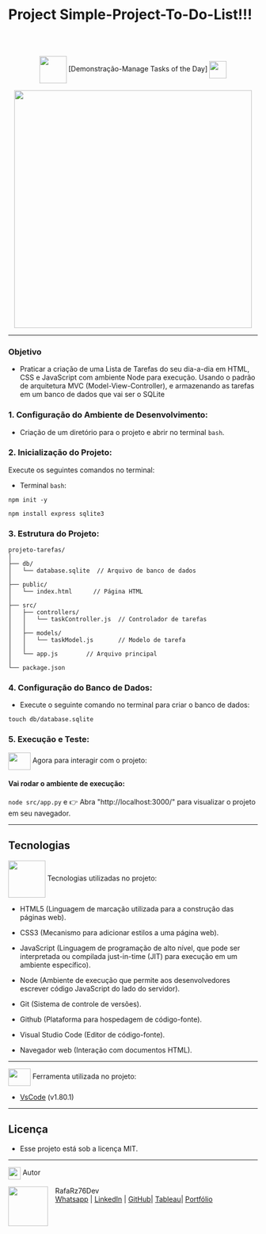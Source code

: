 # Project Simple-Project-To-Do-List!!!

<br>

 <div align="center">

<br>

<div align="center">
  
<img src= "https://media.giphy.com/media/3zSF3Gnr7cxMbi6WoP/giphy.gif" align="center" height="55" width="55"> [Demonstração-Manage Tasks of the Day] <img src= "https://media.giphy.com/media/E5DzZsofmgxc9wjbhX/giphy.gif" align="center" height="35" width="35">

<img height="480em" src="./public/assets/images/apresentacao-readme.gif"  align="center"> 


***

<div align="left">

### Objetivo

- Praticar a criação de uma Lista de Tarefas do seu dia-a-dia em HTML, CSS e JavaScript com ambiente Node para execução. Usando o padrão de arquitetura MVC (Model-View-Controller), e armazenando as tarefas em um banco de dados que vai ser o SQLite

### 1. Configuração do Ambiente de Desenvolvimento:
- Criação de um diretório para o projeto e abrir no terminal ```bash```.

### 2. Inicialização do Projeto:
Execute os seguintes comandos no terminal:

- Terminal ``bash``:  

```
npm init -y

```

```
npm install express sqlite3

```

### 3. Estrutura do Projeto:

```
projeto-tarefas/
│
├── db/
│   └── database.sqlite  // Arquivo de banco de dados
│
├── public/
│   └── index.html      // Página HTML
│
├── src/
│   ├── controllers/
│   │   └── taskController.js  // Controlador de tarefas
│   │
│   ├── models/
│   │   └── taskModel.js       // Modelo de tarefa
│   │
│   └── app.js        // Arquivo principal
│
└── package.json

```

### 4. Configuração do Banco de Dados:

- Execute o seguinte comando no terminal para criar o banco de dados:

```
touch db/database.sqlite

```

### 5. Execução e Teste:

<img src="https://media.giphy.com/media/OMrq9FmUgObwogeL06/giphy.gif" align="center" height="35" width="45"> Agora para interagir com o projeto:
#### Vai rodar o ambiente de execução:

```node src/app.py``` e 👉 Abra "http://localhost:3000/" para visualizar o projeto em seu navegador.

***

## Tecnologias

<img src="https://media.giphy.com/media/iT138SodaACo9LImgi/giphy.gif" align="center" height="75" width="75"> Tecnologias utilizadas no projeto:

- HTML5                (Linguagem de marcação utilizada para a construção das páginas web).

- CSS3                 (Mecanismo para adicionar estilos a uma página web).

- JavaScript                (Linguagem de programação de alto nível, que pode ser interpretada ou compilada just-in-time (JIT) para execução em um ambiente específico).

- Node               (Ambiente de execução que permite aos desenvolvedores escrever código JavaScript do lado do servidor).

- Git                  (Sistema de controle de versões).

- Github               (Plataforma para hospedagem de código-fonte).

- Visual Studio Code   (Editor de código-fonte).

- Navegador web        (Interação com documentos HTML).


***

<img src="https://media.giphy.com/media/SS8CV2rQdlYNLtBCiF/giphy.gif" align="center" height="35" width="45">  Ferramenta utilizada no projeto:

- [VsCode](https://code.visualstudio.com/download) (v1.80.1)


***

## Licença

- Esse projeto está sob a licença MIT.


***

<img src="https://media.giphy.com/media/ImmvDZ2c9xPR8gDvHV/giphy.gif" align="center" height="25" width="25"> Autor

<p>
    <img align=left margin=10 width=80 src="https://avatars.githubusercontent.com/u/87991807?v=4"/>
    <p>&nbsp&nbsp&nbspRafaRz76Dev<br>
    &nbsp&nbsp&nbsp<a href="https://api.whatsapp.com/send/?phone=47999327137">Whatsapp</a>&nbsp;|&nbsp;<a href="https://www.linkedin.com/in/rafael-raizer//">LinkedIn</a>&nbsp;|&nbsp;<a href="https://github.com/RafaRz76Dev">GitHub</a>|&nbsp;<a href="https://public.tableau.com/app/profile/rafael.raizer">Tableau</a>|&nbsp;<a href="https://portifolio-rafarz76dev.netlify.app/">Portfólio</a>&nbsp;</p>
</p>
